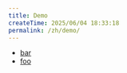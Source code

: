 ```yaml
---
title: Demo
createTime: 2025/06/04 18:33:18
permalink: /zh/demo/
---
```


- [bar](./bar.md)
- [foo](./foo.md)
